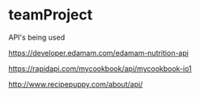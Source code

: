 # teamProject


API's being used 

https://developer.edamam.com/edamam-nutrition-api

https://rapidapi.com/mycookbook/api/mycookbook-io1

http://www.recipepuppy.com/about/api/
